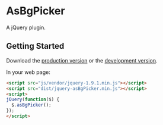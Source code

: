 # AsBgPicker

A jQuery plugin.

## Getting Started
Download the [production version][min] or the [development version][max].

[min]: https://raw.github.com/amazingSurge/jquery-asBgPicker/master/dist/asBgPicker.min.js
[max]: https://raw.github.com/amazingSurge/jquery-asBgPicker/master/dist/asBgPicker.js

In your web page:

```html
<script src="js/vendor/jquery-1.9.1.min.js"></script>
<script src="dist/jquery-asBgPicker.min.js"></script>
<script>
jQuery(function($) {
  $.asBgPicker(); 
});
</script>
```